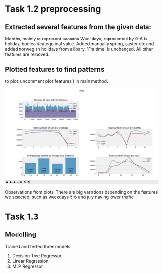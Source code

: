 # Task 1.2 preprocessing

## Extracted several features from the given data:
Months, mainly to represent seasons
Weekdays, represented by 0-6
is holiday, boolean/categorical value. Added manually spring, easter etc and added norwegian holidays from a libary.
'Fra time' is unchanged.
All other features are removed.

## Plotted features to find patterns
to plot, uncomment plot_features() in main method.

![Plots](images/plots.png)

Observations from plots:
There are big variations depending on the features we selected, such as weekdays 5-6 and july having lower traffic

# Task 1.3
## Modelling
Trained and tested three models:
1. Decision Tree Regressor
2. Linear Regression
3. MLP Regressor
